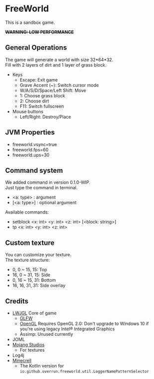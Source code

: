 # FreeWorld

This is a sandbox game.

~~**WARNING: LOW PERFORMANCE**~~

## General Operations

The game will generate a world with size 32\*64\*32.  
Fill with 2 layers of dirt and 1 layer of grass block.

- Keys
    - Escape: Exit game
    - Grave Accent (~): Switch cursor mode
    - W/A/S/D/Space/Left Shift: Move
    - 1: Choose grass block
    - 2: Choose dirt
    - F11: Switch fullscreen
- Mouse buttons
    - Left/Right: Destroy/Place

## JVM Properties

- freeworld.vsync=true
- freeworld.fps=60
- freeworld.ups=30

## Command system

We added command in version 0.1.0-WIP.  
Just type the command in terminal.

- <a: type> : argument  
- \[\<a: type>] : optional argument

Available commands:  
- setblock <x: int> <y: int> <z: int> \[<block: string>]
- tp <x: int> <y: int> <z: int>

## Custom texture

You can customize your texture.  
The texture structure:
- 0, 0 ~ 15, 15: Top
- 16, 0 ~ 31, 15: Side
- 0, 16 ~ 15, 31: Bottom
- 16, 16, 31, 31: Side overlay

## Credits

- [LWJGL](https://www.lwjgl.org/) Core of game
    - [GLFW](https://www.glfw.org/)
    - [OpenGL](https://www.opengl.org/) Requires OpenGL 2.0: Don't upgrade to Windows 10 if you're using legacy Intel® Integrated Graphics
    - Assimp: Unused currently
- JOML
- [Mojang Studios](https://mojang.com)
    - For textures
- Log4j
- [Minecrell](https://github.com/Minecrell/)
    - The Kotlin version for `io.github.overrun.freeworld.util.LoggerNamePatternSelector`
